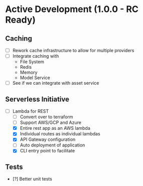 Active Development (1.0.0 - RC Ready)
=====================================

Caching
-----------------------
- [ ] Rework cache infrastructure to allow for multiple providers
- [ ] Integrate caching with
    * File System
    * Redis
    * Memory
    * Model Service
- [ ] See if we can integrate with asset service

Serverless Initiative
--------------------------
- [ ] Lambda for REST
  - [ ] Convert over to terraform
  - [ ] Support AWS/GCP and Azure
  - [x] Entire rest app as an AWS lambda
  - [x] Individual routes as individual lambdas
  - [x] API Gateway configuration
  - [ ] Auto deployment of application
  - [x] CLI entry point to facilitate

Tests
--------------
- [?] Better unit tests
